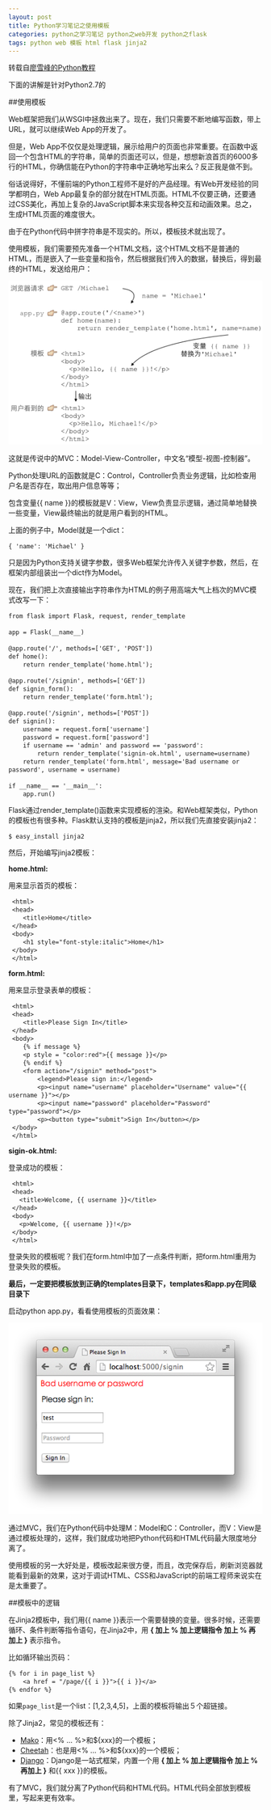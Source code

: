 ```yaml
---
layout: post
title: Python学习笔记之使用模板
categories: python之学习笔记 python之web开发 python之flask
tags: python web 模板 html flask jinja2
---
```


转载自[廖雪峰的Python教程](http://www.liaoxuefeng.com/wiki/001374738125095c955c1e6d8bb493182103fac9270762a000/001386832805619b3e68a9cf16c4d0398d8af8f6d50e740000)

下面的讲解是针对Python2.7的

##使用模板

Web框架把我们从WSGI中拯救出来了。现在，我们只需要不断地编写函数，带上URL，就可以继续Web App的开发了。

但是，Web App不仅仅是处理逻辑，展示给用户的页面也非常重要。在函数中返回一个包含HTML的字符串，简单的页面还可以，但是，想想新浪首页的6000多行的HTML，你确信能在Python的字符串中正确地写出来么？反正我是做不到。

俗话说得好，不懂前端的Python工程师不是好的产品经理。有Web开发经验的同学都明白，Web App最复杂的部分就在HTML页面。HTML不仅要正确，还要通过CSS美化，再加上复杂的JavaScript脚本来实现各种交互和动画效果。总之，生成HTML页面的难度很大。

由于在Python代码中拼字符串是不现实的。所以，模板技术就出现了。

使用模板，我们需要预先准备一个HTML文档，这个HTML文档不是普通的HTML，而是嵌入了一些变量和指令，然后根据我们传入的数据，替换后，得到最终的HTML，发送给用户：

![image](../image/2016-01-19/08.png)

这就是传说中的MVC：Model-View-Controller，中文名“模型-视图-控制器”。

Python处理URL的函数就是C：Control，Controller负责业务逻辑，比如检查用户名是否存在，取出用户信息等等；

包含变量\{\{ name \}\}的模板就是V：View，View负责显示逻辑，通过简单地替换一些变量，View最终输出的就是用户看到的HTML。

上面的例子中，Model就是一个dict：

```
{ 'name': 'Michael' }
```

只是因为Python支持关键字参数，很多Web框架允许传入关键字参数，然后，在框架内部组装出一个dict作为Model。

现在，我们把上次直接输出字符串作为HTML的例子用高端大气上档次的MVC模式改写一下：

```
from flask import Flask, request, render_template

app = Flask(__name__)

@app.route('/', methods=['GET', 'POST'])
def home():
    return render_template('home.html');
    
@app.route('/signin', methods=['GET'])
def signin_form():
    return render_template('form.html');
    
@app.route('/signin', methods=['POST'])
def signin():
    username = request.form['username']
    password = request.form['password']
    if username == 'admin' and password == 'password':
        return render_template('signin-ok.html', username=username)
    return render_template('form.html', message='Bad username or password', username = username)
    
if __name__ == '__main__':
    app.run()
```

Flask通过render_template()函数来实现模板的渲染。和Web框架类似，Python的模板也有很多种。Flask默认支持的模板是jinja2，所以我们先直接安装jinja2：

```
$ easy_install jinja2
```

然后，开始编写jinja2模板：

**home.html:**

用来显示首页的模板：

```
 <html>
 <head>
    <title>Home</title>
 </head>
 <body>
    <h1 style="font-style:italic">Home</h1>
 </body>
 </html>
```

**form.html:**

用来显示登录表单的模板：

```
 <html>
 <head>
    <title>Please Sign In</title>
 </head>
 <body>
    {% if message %}
    <p style = "color:red">{{ message }}</p>
    {% endif %}
    <form action="/signin" method="post">
        <legend>Please sign in:</legend>
        <p><input name="username" placeholder="Username" value="{{ username }}"></p>
        <p><input name="password" placeholder="Password" type="password"></p>
        <p><button type="submit">Sign In</button></p>
 </body>
 </html>
```

**sigin-ok.html:**

登录成功的模板：

```
 <html>
 <head>
   <title>Welcome, {{ username }}</title>
 </head>
 <body>
   <p>Welcome, {{ username }}!</p>
 </body>
 </html>
```

登录失败的模板呢？我们在form.html中加了一点条件判断，把form.html重用为登录失败的模板。

**最后，一定要把模板放到正确的templates目录下，templates和app.py在同级目录下**

启动python app.py，看看使用模板的页面效果：

![image](../image/2016-01-19/09.png)

通过MVC，我们在Python代码中处理M：Model和C：Controller，而V：View是通过模板处理的，这样，我们就成功地把Python代码和HTML代码最大限度地分离了。

使用模板的另一大好处是，模板改起来很方便，而且，改完保存后，刷新浏览器就能看到最新的效果，这对于调试HTML、CSS和JavaScript的前端工程师来说实在是太重要了。

##模板中的逻辑

在Jinja2模板中，我们用{{ name }}表示一个需要替换的变量。很多时候，还需要循环、条件判断等指令语句，在Jinja2中，用 **{ 加上 % 加上逻辑指令 加上 % 再加上 }** 表示指令。

比如循环输出页码：

```
{% for i in page_list %}
    <a href = "/page/{{ i }}">{{ i }}</a>
{% endfor %}
```

如果`page_list`是一个list：[1,2,3,4,5]，上面的模板将输出５个超链接。

除了Jinja2，常见的模板还有：

* [Mako](http://www.makotemplates.org/)：用<% ... %>和${xxx}的一个模板；
* [Cheetah](http://www.cheetahtemplate.org/)：也是用<% ... %>和${xxx}的一个模板；
* [Django](https://www.djangoproject.com/)：Django是一站式框架，内置一个用 **{ 加上 % 加上逻辑指令 加上 % 再加上 }** 和{{ xxx }}的模板。

有了MVC，我们就分离了Python代码和HTML代码。HTML代码全部放到模板里，写起来更有效率。